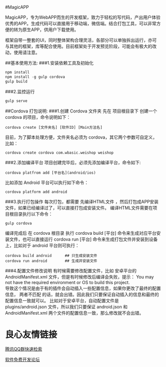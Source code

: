 #MagicAPP

 MagicAPP，专为WebAPP而生的开发框架，致力于轻松的写代码，产出用户体验优秀的APP。生成代码可以直接用于移动端，微信端。结合打包工具，可以非常方便的转为原生APP，供用户下载使用。 

 框架自带一整套的UI，同时整体架构合理灵活，各部分可以单独拆出运行，亦可与其他的框架，库等配合使用。目前框架处于开发预览阶段，可能会有极大的改动，使用请注意。 

##基本使用方法:
###1.安装依赖工具及初始化
```JavaScript
npm install
npm install -g gulp cordova
gulp build
```
###2.监控运行
```JavaScript
gulp serve
```

##Cordova 打包说明:
###1.创建 Cordova 文件夹
 先在  项目根目录下  创建一个 cordova 的项目，命令说明如下： 

```CLI
cordova create [文件夹名] [软件ID] [Main方法名]
```

 目前，为了脚本处理方便，文件夹名必须为 cordova，其它两个参数可自定义，比如： 

```CLI
cordova create cordova com.wbasic.weishop weishop
```

###2.添加编译平台
 项目创建完毕后，必须先添加编译平台，命令如下: 

```CLI
cordova platfrom add [平台名](android/ios)
```
 比如添加 Android 平台可以执行如下命令： 
```CLI
cordova platform add android
```

###3.执行打包操作
 每次打包，都需要  先编译HTML文件 ，然后打包成APP安装文件，如果已经编译过了，可以直接打包成安装文件。 
 编译HTML文件需要在项目根目录执行以下命令： 
```CLI
gulp cordova
```
  编译完成后 在  cordova 根目录  执行 cordova build [平台] 命令来生成对应平台安装文件，也可以直接运行 cordova run [平台] 命令来生成打包文件并安装到设备上，比如对于 android 平台则可执行： 
```CLI
cordova build android      ## 只生成安装文件
cordova run android        ## 生成并安装文件
```

###4.配置文件修改说明
 有时候需要修改配置文件，比如  安卓平台的 AndroidManifest.xml  文件，但是有时候修改后编译会失败，提示： You may not have the required environment or OS to build this project.  
 导致这个情况是由于有的插件会自动插入一些配置信息，如果你更改了最终的配置信息， 两者不匹配  的话，就会出错。因此我们只要保证自动插入的信息和最终的配置信息一致就可以。 
 比如对于安卓平台，自动配置文件是  plugins/android.json  文件，所以我们只要保证  android.json  和  AndroidManifest.xml  两个文件的配置信息一致，那么修改就不会出错。 

 # 良心友情链接

[腾讯QQ群快速检索](http://u.720life.cn/s/8cf73f7c)

[软件免费开发论坛](http://u.720life.cn/s/bbb01dc0)